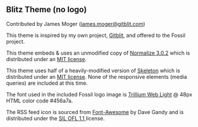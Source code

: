 ## Blitz Theme (no logo)

Contributed by James Moger (james.moger@gitblit.com)

This theme is inspired by my own project, [Gitblit](http://gitblit.com), and offered to the Fossil project.

This theme embeds & uses an unmodified copy of [Normalize 3.0.2](https://necolas.github.io/normalize.css/) which is distributed under an [MIT license](https://github.com/necolas/normalize.css/blob/master/LICENSE.md).

This theme uses half of a heavily-modified version of [Skeleton](http://getskeleton.com) which is distributed under an [MIT license](https://github.com/dhg/Skeleton/blob/master/LICENSE.md).  None of the responsive elements (media queries) are included at this time.

The font used in the included Fossil logo image is [Trillium Web Light](http://www.google.com/fonts/specimen/Titillium+Web) @ 48px HTML color code #456a7a.

The RSS feed icon is sourced from [Font-Awesome](https://fortawesome.github.io/Font-Awesome/icons) by Dave Gandy and is distributed under the [SIL OFL 1.1 ](http://scripts.sil.org/cms/scripts/page.php?site_id=nrsi&id=OFL) license.